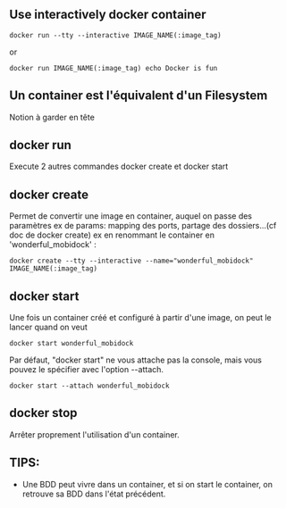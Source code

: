 Use interactively docker container 
----------------------------------

```
docker run --tty --interactive IMAGE_NAME(:image_tag)
```

or 

```
docker run IMAGE_NAME(:image_tag) echo Docker is fun
```

Un container est l'équivalent d'un Filesystem
---------------------------------------------
Notion à garder en tête

docker run
----------
Execute 2 autres commandes docker create et docker start

docker create
-------------
Permet de convertir une image en container, auquel on passe des paramètres
ex de params:
mapping des ports, partage des dossiers...(cf doc de docker create)
ex en renommant le container en 'wonderful_mobidock' :
```
docker create --tty --interactive --name="wonderful_mobidock" IMAGE_NAME(:image_tag)
```

docker start
------------
Une fois un container créé et configuré à partir d'une image, on peut le lancer quand on veut
```
docker start wonderful_mobidock
```
Par défaut, "docker start" ne vous attache pas la console, mais vous pouvez le spécifier avec l'option --attach.
```
docker start --attach wonderful_mobidock
```
docker stop
-----------
Arrêter proprement l'utilisation d'un container.

TIPS:
-----
 - Une BDD peut vivre dans un container, et si on start le container, on retrouve sa BDD dans l'état précédent.

